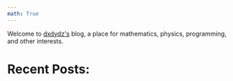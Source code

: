 ```yaml
---
math: True
---
```



Welcome to [dxdydz's](/about) blog, a place for mathematics, physics, programming, and other interests.

# Recent Posts: